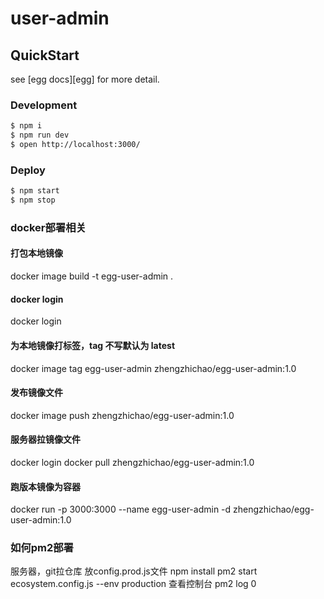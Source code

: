# user-admin



## QuickStart

<!-- add docs here for user -->

see [egg docs][egg] for more detail.

### Development

```bash
$ npm i
$ npm run dev
$ open http://localhost:3000/
```

### Deploy

```bash
$ npm start
$ npm stop
```

### docker部署相关
#### 打包本地镜像
docker image build -t egg-user-admin .
#### docker login
docker login
#### 为本地镜像打标签，tag 不写默认为 latest
docker image tag egg-user-admin zhengzhichao/egg-user-admin:1.0
#### 发布镜像文件
docker image push zhengzhichao/egg-user-admin:1.0
#### 服务器拉镜像文件
docker login
docker pull zhengzhichao/egg-user-admin:1.0
#### 跑版本镜像为容器
docker run -p 3000:3000 --name egg-user-admin -d zhengzhichao/egg-user-admin:1.0

### 如何pm2部署
服务器，git拉仓库
放config.prod.js文件
npm install
pm2 start ecosystem.config.js --env production
查看控制台
pm2 log 0